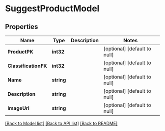 # SuggestProductModel

## Properties
Name | Type | Description | Notes
------------ | ------------- | ------------- | -------------
**ProductPK** | **int32** |  | [optional] [default to null]
**ClassificationFK** | **int32** |  | [optional] [default to null]
**Name** | **string** |  | [optional] [default to null]
**Description** | **string** |  | [optional] [default to null]
**ImageUrl** | **string** |  | [optional] [default to null]

[[Back to Model list]](../README.md#documentation-for-models) [[Back to API list]](../README.md#documentation-for-api-endpoints) [[Back to README]](../README.md)


